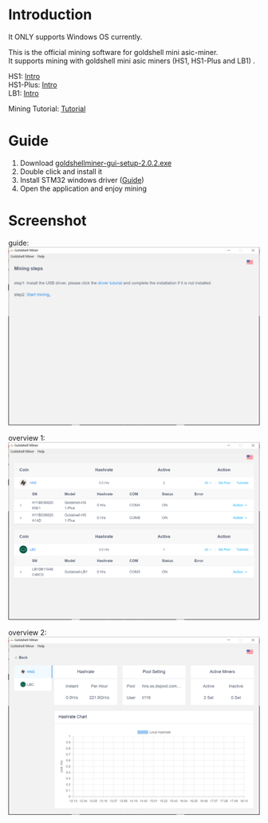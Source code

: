 # Introduction

It ONLY supports Windows OS currently.  

This is the official mining software for goldshell mini asic-miner.  
It supports mining with goldshell mini asic miners (HS1, HS1-Plus and LB1) . 

HS1: [Intro](https://www.goldshell.com/hs1-handshake-miner-intro/)   
HS1-Plus: [Intro](https://www.goldshell.com/hs1-plus-handshake-miner/)   
LB1: [Intro](https://www.goldshell.com/lb1-lbry-miner/)  


Mining Tutorial:  [Tutorial](https://www.goldshell.com/2021/03/31/goldshell-lb1-mining-tutorial/)

# Guide

1. Download [goldshellminer-gui-setup-2.0.2.exe](https://github.com/goldshellminer/goldshellminer-gui/raw/main/goldshellminer-gui-setup-2.0.2.exe) 
2. Double click and install it  
3. Install STM32 windows driver ([Guide](https://www.goldshell.com/2021/03/31/mini-miner-usb-driver-installation-guide/))
4. Open the application and enjoy mining


# Screenshot
guide:  
![image](https://raw.githubusercontent.com/goldshellminer/goldshellminer-gui/main/screenshot/guide.png)

overview 1:  
![image](https://raw.githubusercontent.com/goldshellminer/goldshellminer-gui/main/screenshot/overview_1.png)


overview 2:  
![image](https://raw.githubusercontent.com/goldshellminer/goldshellminer-gui/main/screenshot/overview_2.png)



